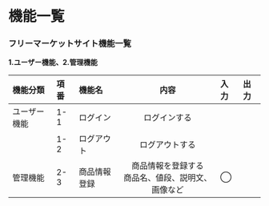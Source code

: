 # 機能一覧
### フリーマーケットサイト機能一覧
**1.ユーザー機能、2.管理機能**

|機能分類|項番|機能名|内容|入力|出力|
|:---|:---|:---|:---:|:---|:---|
|ユーザー機能|1-1|ログイン|ログインする|||
||1-2|ログアウト|ログアウトする|||
|管理機能|2-3|商品情報登録|商品情報を登録する<br>商品名、値段、説明文、画像など|◯||
